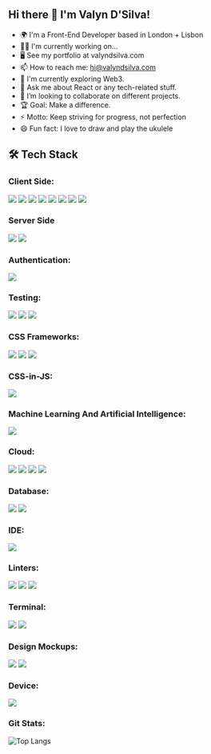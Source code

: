 ## Hi there 👋 I'm Valyn D'Silva! 
 
- 🌍 I'm a Front-End Developer based in London + Lisbon
- 👩‍💻 I'm currently working on...
- 🖥️  See my portfolio at valyndsilva.com
- 📫 How to reach me: hi@valyndsilva.com
- 🌱 I'm currently exploring Web3.
- 💬  Ask me about React or any tech-related stuff.
- 🤝 I’m looking to collaborate on different projects.
- 🏆 Goal: Make a difference.
- ⚡ Motto: Keep striving for progress, not perfection
- 😄 Fun fact: I love to draw and play the ukulele

## 🛠 Tech Stack

### Client Side:
![](https://img.shields.io/badge/HTML5-E34F26?style=for-the-badge&logo=html5&logoColor=white)
![](https://img.shields.io/badge/CSS3-1572B6?style=for-the-badge&logo=css3&logoColor=white)
![](https://img.shields.io/badge/Sass-CC6699?style=for-the-badge&logo=sass&logoColor=white)
![](https://img.shields.io/badge/jQuery-0769AD?style=for-the-badge&logo=jquery&logoColor=white)
![](https://img.shields.io/badge/JavaScript-F7DF1E?style=for-the-badge&logo=javascript&logoColor=black)
![](https://img.shields.io/badge/React-20232A?style=for-the-badge&logo=react&logoColor=61DAFB)
![](https://img.shields.io/badge/Redux-593D88?style=for-the-badge&logo=redux&logoColor=white)
![](https://img.shields.io/badge/React_Router-CA4245?style=for-the-badge&logo=react-router&logoColor=white)

### Server Side
![](https://img.shields.io/badge/Express.js-404D59?style=for-the-badge)
![](https://img.shields.io/badge/MongoDB-4EA94B?style=for-the-badge&logo=mongodb&logoColor=white)

### Authentication:
![](https://img.shields.io/badge/json%20web%20tokens-323330?style=for-the-badge&logo=json-web-tokens&logoColor=pink)

### Testing:
![](https://img.shields.io/badge/Jest-323330?style=for-the-badge&logo=Jest&logoColor=white)
![](https://img.shields.io/badge/mocha.js-323330?style=for-the-badge&logo=mocha&logoColor=Brown)
![](https://img.shields.io/badge/chai.js-323330?style=for-the-badge&logo=chai&logoColor=red)


### CSS Frameworks:
![](https://img.shields.io/badge/Tailwind_CSS-38B2AC?style=for-the-badge&logo=tailwind-css&logoColor=white)
![](https://img.shields.io/badge/Bootstrap-563D7C?style=for-the-badge&logo=bootstrap&logoColor=white)
![](https://img.shields.io/badge/Material--UI-0081CB?style=for-the-badge&logo=material-ui&logoColor=white)

### CSS-in-JS:
![](https://img.shields.io/badge/styled--components-DB7093?style=for-the-badge&logo=styled-components&logoColor=white)

### Machine Learning And Artificial Intelligence:
![](https://img.shields.io/badge/TensorFlow-FF6F00?style=for-the-badge&logo=tensorflow&logoColor=white)

### Cloud:
![](https://img.shields.io/badge/Netlify-00C7B7?style=for-the-badge&logo=netlify&logoColor=white)
![](https://img.shields.io/badge/Heroku-430098?style=for-the-badge&logo=heroku&logoColor=white)
![](https://img.shields.io/badge/Vercel-000000?style=for-the-badge&logo=vercel&logoColor=white)
![](https://img.shields.io/badge/Amazon_AWS-232F3E?style=for-the-badge&logo=amazon-aws&logoColor=white)

### Database:
![](https://img.shields.io/badge/PostgreSQL-316192?style=for-the-badge&logo=postgresql&logoColor=white)
![](https://img.shields.io/badge/MySQL-00000F?style=for-the-badge&logo=mysql&logoColor=white)

### IDE:
![](https://img.shields.io/badge/Visual_Studio_Code-0078D4?style=for-the-badge&logo=visual%20studio%20code&logoColor=white)

### Linters:
![](https://img.shields.io/badge/prettier-1A2C34?style=for-the-badge&logo=prettier&logoColor=F7BA3E)
![](https://img.shields.io/badge/eslint-3A33D1?style=for-the-badge&logo=eslint&logoColor=white)
![](https://img.shields.io/badge/stylelint-000?style=for-the-badge&logo=stylelint&logoColor=white)

### Terminal:
![](https://img.shields.io/badge/GIT-E44C30?style=for-the-badge&logo=git&logoColor=white)
![](https://img.shields.io/badge/powershell-5391FE?style=for-the-badge&logo=powershell&logoColor=white)

### Design Mockups:
![](https://img.shields.io/badge/Canva-%2300C4CC.svg?&style=for-the-badge&logo=Canva&logoColor=white)
![](https://img.shields.io/badge/Figma-F24E1E?style=for-the-badge&logo=figma&logoColor=white)

### Device:
![](https://img.shields.io/badge/Apple-MacBook_Air_2021-999999?style=for-the-badge&logo=apple&logoColor=white)

### Git Stats:
![Top Langs](https://github-readme-stats.vercel.app/api/top-langs/?username=valyndsilva&layout=compact&hide=php)

